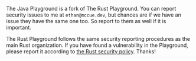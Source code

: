 The Java Playground is a fork of The Rust Playground. You can report security issues
to me at `ethan@mccue.dev`, but chances are if we have an issue they have the same one too.
So report to them as well if it is important.

The Rust Playground follows the same security reporting procedures as
the main Rust organization. If you have found a vulnerability in the
Playground, please report it according to [the Rust security
policy][policy]. Thanks!

[policy]: https://www.rust-lang.org/policies/security
